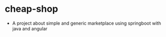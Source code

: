 # cheap-shop
* A project about simple and generic marketplace using springboot with java and angular 
